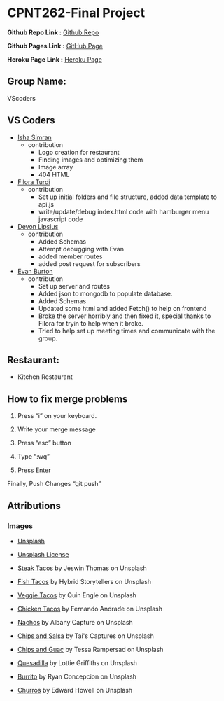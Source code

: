 # CPNT262-Final Project

**Github Repo Link :** [Github Repo](https://github.com/aeoyu/cpnt262-finalproject)

**Github Pages Link :** [GitHub Page](https://aeoyu.github.io/cpnt262-finalproject/)

**Heroku Page Link :** [Heroku Page](https://cpnt262-finalproject.herokuapp.com/)

## Group Name:

VScoders

## VS Coders

- [Isha Simran](https://github.com/IshaSimran)
  - contribution
    - Logo creation for restaurant
    - Finding images and optimizing them
    - Image array
    - 404 HTML
- [Filora Turdi](https://github.com/aeoyu)
  - contribution
    - Set up initial folders and file structure, added data template to api.js
    - write/update/debug index.html code with hamburger menu javascript code
- [Devon Lipsius](https://github.com/Nephy1)
  - contribution
    - Added Schemas
    - Attempt debugging with Evan
    - added member routes
    - added post request for subscribers
- [Evan Burton](https://github.com/Rankorrdagod)
  - contribution
    - Set up server and routes
    - Added json to mongodb to populate database.
    - Added Schemas
    - Updated some html and added Fetch() to help on frontend
    - Broke the server horribly and then fixed it, special thanks to Filora for tryin to help when it broke.
    - Tried to help set up meeting times and communicate with the group.
    
## Restaurant:

- Kitchen Restaurant

## How to fix merge problems

1. Press “i” on your keyboard.

2. Write your merge message

3. Press “esc” button

4. Type “:wq”

5. Press Enter

Finally, Push Changes “git push”

## Attributions

### Images

- [Unsplash](https://unsplash.com/)

- [Unsplash License](https://unsplash.com/license)

- [Steak Tacos](https://unsplash.com/photos/z_PfaGzeN9E) by Jeswin Thomas on Unsplash

- [Fish Tacos](https://unsplash.com/photos/MujcCMdGW3s) by Hybrid Storytellers on Unsplash

- [Veggie Tacos](https://unsplash.com/photos/hAFCfzaeVJg) by Quin Engle on Unsplash

- [Chicken Tacos](https://unsplash.com/photos/wYwbs_bsmaM) by Fernando Andrade on Unsplash

- [Nachos](https://unsplash.com/photos/KGAMf2UGrQw) by Albany Capture on Unsplash

- [Chips and Salsa](https://unsplash.com/photos/6cguFN39fKU) by Tai's Captures on Unsplash

- [Chips and Guac](https://unsplash.com/photos/9ND-qkGs1_8) by Tessa Rampersad on Unsplash

- [Quesadilla](https://unsplash.com/photos/pvTgyioFSTY) by Lottie Griffiths on Unsplash

- [Burrito](https://unsplash.com/photos/50KffXbjIOg) by Ryan Concepcion on Unsplash

- [Churros](https://unsplash.com/photos/ME-QOplR93Q) by Edward Howell on Unsplash

